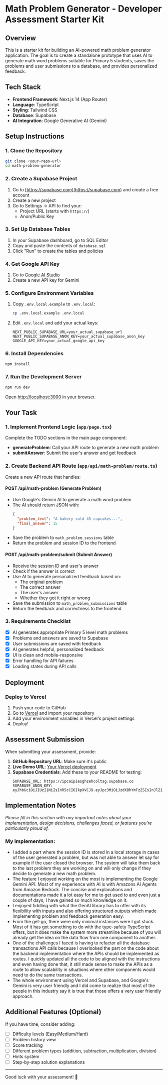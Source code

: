 # Math Problem Generator - Developer Assessment Starter Kit

## Overview

This is a starter kit for building an AI-powered math problem generator application. The goal is to create a standalone prototype that uses AI to generate math word problems suitable for Primary 5 students, saves the problems and user submissions to a database, and provides personalized feedback.

## Tech Stack

- **Frontend Framework**: Next.js 14 (App Router)
- **Language**: TypeScript
- **Styling**: Tailwind CSS
- **Database**: Supabase
- **AI Integration**: Google Generative AI (Gemini)

## Setup Instructions

### 1. Clone the Repository

```bash
git clone <your-repo-url>
cd math-problem-generator
```

### 2. Create a Supabase Project

1. Go to [https://supabase.com](https://supabase.com) and create a free account
2. Create a new project
3. Go to Settings → API to find your:
   - Project URL (starts with `https://`)
   - Anon/Public Key

### 3. Set Up Database Tables

1. In your Supabase dashboard, go to SQL Editor
2. Copy and paste the contents of `database.sql`
3. Click "Run" to create the tables and policies

### 4. Get Google API Key

1. Go to [Google AI Studio](https://makersuite.google.com/app/apikey)
2. Create a new API key for Gemini

### 5. Configure Environment Variables

1. Copy `.env.local.example` to `.env.local`:
   ```bash
   cp .env.local.example .env.local
   ```
2. Edit `.env.local` and add your actual keys:
   ```
   NEXT_PUBLIC_SUPABASE_URL=your_actual_supabase_url
   NEXT_PUBLIC_SUPABASE_ANON_KEY=your_actual_supabase_anon_key
   GOOGLE_API_KEY=your_actual_google_api_key
   ```

### 6. Install Dependencies

```bash
npm install
```

### 7. Run the Development Server

```bash
npm run dev
```

Open [http://localhost:3000](http://localhost:3000) in your browser.

## Your Task

### 1. Implement Frontend Logic (`app/page.tsx`)

Complete the TODO sections in the main page component:

- **generateProblem**: Call your API route to generate a new math problem
- **submitAnswer**: Submit the user's answer and get feedback

### 2. Create Backend API Route (`app/api/math-problem/route.ts`)

Create a new API route that handles:

#### POST /api/math-problem (Generate Problem)
- Use Google's Gemini AI to generate a math word problem
- The AI should return JSON with:
  ```json
  {
    "problem_text": "A bakery sold 45 cupcakes...",
    "final_answer": 15
  }
  ```
- Save the problem to `math_problem_sessions` table
- Return the problem and session ID to the frontend

#### POST /api/math-problem/submit (Submit Answer)
- Receive the session ID and user's answer
- Check if the answer is correct
- Use AI to generate personalized feedback based on:
  - The original problem
  - The correct answer
  - The user's answer
  - Whether they got it right or wrong
- Save the submission to `math_problem_submissions` table
- Return the feedback and correctness to the frontend

### 3. Requirements Checklist

- [X] AI generates appropriate Primary 5 level math problems
- [X] Problems and answers are saved to Supabase
- [X] User submissions are saved with feedback
- [X] AI generates helpful, personalized feedback
- [X] UI is clean and mobile-responsive
- [X] Error handling for API failures
- [X] Loading states during API calls

## Deployment

### Deploy to Vercel

1. Push your code to GitHub
2. Go to [Vercel](https://vercel.com) and import your repository
3. Add your environment variables in Vercel's project settings
4. Deploy!

## Assessment Submission

When submitting your assessment, provide:

1. **GitHub Repository URL**: Make sure it's public
2. **Live Demo URL**: [Your Vercel deployment](https://ottodot-project.vercel.app/)
3. **Supabase Credentials**: Add these to your README for testing:
   ```
   SUPABASE_URL: https://ipcaipiesghzehcoltsg.supabase.co
   SUPABASE_ANON_KEY: eyJhbGciOiJIUzI1NiIsInR5cCI6IkpXVCJ9.eyJpc3MiOiJzdXBhYmFzZSIsInJlZiI6ImlwY2FpcGllc2doemVoY29sdHNnIiwicm9sZSI6ImFub24iLCJpYXQiOjE3NTk0NjA1MDUsImV4cCI6MjA3NTAzNjUwNX0.G5DzAEhyoZVJXu1ceJSGcPw_QbYyXRmQ0BPSO4N_BH8
   ```

## Implementation Notes

*Please fill in this section with any important notes about your implementation, design decisions, challenges faced, or features you're particularly proud of.*

### My Implementation:

- I added a part where the session ID is stored in a local storage in cases of the user generated a problem, but was not able to answer let say for example if the user closed the browser. The system will take them back to the last problem they are working on and will only change if they decide to generate a new math problem.
- The feature I enjoyed working on the most is implementing the Google Gemini API. Most of my experience with AI is with Amazons AI Agents from Amazon Bedrock.
The concise and explanations and documentations made it a lot easy for me to get used to and even just a couple of days, I have gained so much knowledge on it.
- I enjoyed fiddling with what the GenAI library has to offer with its flexibility with inputs and also offering structured outputs which made implementing
problem and feedback generation easy.
- From the get-go, there were only minimal instances were I got stuck. Most of it has got something to do with the type-safety TypeScript offers, but it does make 
the system more streamline because of you will already get the idea on the data flow from one component to another.
- One of the challenges I faced is having to refactor all the database transactions API calls because I overlooked the part on the code about the backend
implementation where the APIs should be implemented as routes. I quickly updated all the code to be aligned with the instructions and even having done that, it
still made sense to make the APIs as a route to allow scalability in situations where other components would need to do the same transactions.
- The whole environment using Vercel and Supabase, and Google's Gemini is very user friendly and I did come to realize that most of the people in this industry
say it is true that those offers a very user friendly approach.

## Additional Features (Optional)

If you have time, consider adding:

- [ ] Difficulty levels (Easy/Medium/Hard)
- [ ] Problem history view
- [ ] Score tracking
- [ ] Different problem types (addition, subtraction, multiplication, division)
- [ ] Hints system
- [ ] Step-by-step solution explanations

---

Good luck with your assessment! 🎯